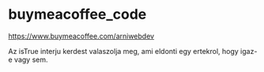 # buymeacoffee_code
https://www.buymeacoffee.com/arniwebdev

Az isTrue interju kerdest valaszolja meg, ami eldonti egy ertekrol, hogy igaz-e vagy sem.
